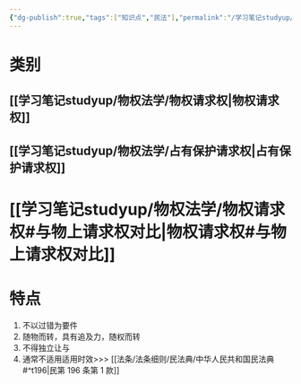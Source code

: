 ```yaml
---
{"dg-publish":true,"tags":["知识点","民法"],"permalink":"/学习笔记studyup/民法总论/物上请求权/","dgPassFrontmatter":true,"created":"2024-11-13T21:01:12.338+08:00","updated":"2024-11-13T22:33:31.247+08:00"}
---
```


# 类别
## [[学习笔记studyup/物权法学/物权请求权\|物权请求权]]
## [[学习笔记studyup/物权法学/占有保护请求权\|占有保护请求权]]
# [[学习笔记studyup/物权法学/物权请求权#与物上请求权对比\|物权请求权#与物上请求权对比]]
# 特点
1. 不以过错为要件
2. 随物而转，具有追及力，随权而转
3. 不得独立让与
4. 通常不适用适用时效>>> [[法条/法条细则/民法典/中华人民共和国民法典#^t196\|民第 196 条第 1 款]]